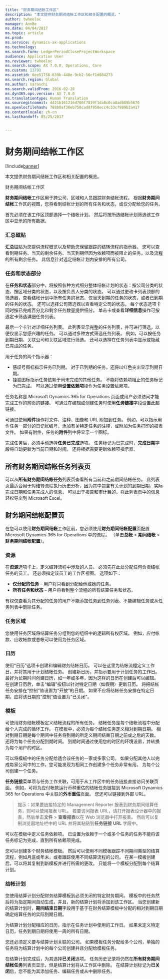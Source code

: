 ```yaml
---
title: "财务期间结帐工作区"
description: "本文提供财务期间结帐工作区和相关配置的概览。"
author: twheeloc
manager: AnnBe
ms.date: 04/04/2017
ms.topic: article
ms.prod: 
ms.service: dynamics-ax-applications
ms.technology: 
ms.search.form: LedgerPeriodCloseProjectWorkspace
audience: Application User
ms.reviewer: twheeloc
ms.search.scope: AX 7.0.0, Operations, Core
ms.custom: 13791
ms.assetid: 6ee51758-639b-448e-9cb2-56cf1d804273
ms.search.region: Global
ms.author: saraschi
ms.search.validFrom: 2016-02-28
ms.dyn365.ops.version: AX 7.0.0
ms.translationtype: Human Translation
ms.sourcegitcommit: d421b161216d700f7819f1da8c0ca8ad089b5670
ms.openlocfilehash: 788b0af30eb750cad8f958ecc4c33cf989b2a417
ms.contentlocale: zh-cn
ms.lasthandoff: 05/25/2017


---
```


# <a name="financial-period-close-workspace"></a>财务期间结帐工作区

[!include[banner](../includes/banner.md)]


本文提供财务期间结帐工作区和相关配置的概览。

财务期间结帐工作区

**财务期间结帐**工作区用于跨公司、区域和人员跟踪财务结帐流程。 根据**财务期间结帐**工作区的视图，您将看到结帐计划的所有任务和状态，或仅分配给您的任务。 

首先必须在该工作区顶部选择一个结帐计划。 然后将按所选结帐计划筛选该工作区中显示的所有数据。

### <a name="summary-tiles"></a>汇总磁贴

**汇总**磁贴为您提供流程概览以及帮助您保留跟踪的结转流程的指示器。 您可以查看到期任务、当天的剩余任务、当天到期但因为依赖项而被阻止的任务，以及流程的所有剩余任务。 此信息针对选定结帐计划内安排的所有公司。

### <a name="tasks-and-status-section"></a>任务和状态部分

在**任务和状态**部分中，将按照各种方式细分整体结帐计划的状态：按公司分类的状态、按区域分类的状态，以及按负责人分类的状态。 可以通过更改卡列表顶部的筛选器，查看结帐计划中所有任务的状态、仅当天到期的任务的状态，或者已到期的任务的状态。 还可以选择公司筛选器以查看特定公司的状态。 每个状态选项卡同时按已完成百分比和剩余任务数量提供细分。 单击卡或查看**详细信息**操作可按选定卡筛选详细任务列表。 

最后一个卡针对详细任务列表。 此列表显示完整的任务列表，并可进行筛选，以便仅显示您感兴趣的任务。 可以通过多种方式筛选任务列表。 例如，可以按任务到期日期、关联公司和关联区域进行筛选。 还可以选择在任务列表中显示或隐藏已完成的任务。 

用于任务的两个指示器：

-   感叹号图标指示任务已到期。 对于已到期的任务，还将以红色突出显示到期日期。
-   挂锁图标指示任务依赖于尚未完成的其他任务。 不能将依赖项阻止的任务标记为已完成。 可以通过使用**设置依赖项**操作为任务设置依赖项。

任务名称是 Microsoft Dynamics 365 for Operations 页面或用户必须访问才能完成工作的网页的链接。 可通过在编辑或创建任务时使用**任务链接**字段设置此超链接。 

可通过使用**附件**操作将文件、注释、图像和 URL 附加到任务。 例如，可以指示用作任务一部分的日记帐编号，添加有关特定任务的注释，或附加为任务打印的报表文件。 如果有附件，任务的**附件**列中将显示一个图标。 

完成任务后，必须手动选择**任务已完成**选项。 任务标记为已完成时，**完成日期**字段将自动更新为当前日期和时间。 还将根据需要更新依赖项指示器。

## <a name="all-financial-period-close-tasks-list-page"></a>所有财务期间结帐任务列表页
可以从**所有财务期间结帐任务**列表页查看所有当前和之前期间结帐任务。 此列表页最适合用于对结转流程执行历史分析，因为其中包含有关计划的到期日期、实际完成日期和任务完成人的信息。 可以出于报告和审计目的，将此列表页中的信息轻松导出到 Microsoft Excel。

## <a name="financial-period-close-configuration-page"></a>财务期间结帐配置页
在您可以使用**财务期间结帐**工作区前，您必须使用**财务期间结帐配置**页配置 Microsoft Dynamics 365 for Operations 中的流程。 （单击**总帐** &gt; **期间结帐** &gt; **财务期间结帐配置**）。

### <a name="resources"></a>资源

在**资源**选项卡上，定义结转流程中涉及的人员。 必须先在此处分配任何负责结帐任务的员工。 还必须指定该员工的工作区视图。 选项如下：

-   **仅分配的任务** – 用户将只看到分配给他或她的任务。
-   **所有任务和状态** – 用户将看到整个流程的所有结算任务和状态。

有权仅查看为其分配的任务的用户不能添加任务到任务列表、不能编辑任务或从任务列表中删除任务。

### <a name="task-areas"></a>任务区域

您使用任务区域将结算任务分组到您的组织中的逻辑所有权区域。 例如，应付帐款、应收帐款或总帐可以使用为任务区域。

### <a name="calendars"></a>日历

使用“日历”选项卡创建和编辑财务结帐日历。  可以在这里为结帐流程定义工作日，并将其用于计划结帐任务。  创建新日历，并指示要用于计划任务的工作日。  最好为长期时间创建日历，如一年或多年，因为这样的日历在创建后可以编辑。  在创建日历后，单击“编辑”按钮以针对特定日期（如假期）更新日历。  将把结帐任务安排在“控制”值设置为“开放”的日期。  如果不应将结帐任务安排在特定日期，应将该日期的“控制”值设置为“已关闭”。

### <a name="templates"></a>模板

可使用财务结帐模板定义结帐流程的所有任务。 结帐任务是每个结帐流程中分配给个人完成的循环工作。 在模板中，必须为每个结帐任务定义相对到期日期。 相对到期日期是每个期间中任务将到期的所定义期间结束日期之前或之后的天数。 还将为每个任务分配到期时间。 到期时间通过使用您的时区的环境设置，并转换为每个用户的时区。 

可以将模板中的任务分配给适合该任务的一家或多家公司。 如果分配其他人以完成每家公司中的工作，您可能发现为相同工作创建多个任务非常有用。 为每个公司创建一个任务。 

**任务链接**菜单项与任务工作关联，可用于从工作区中的任务链接直接访问关联页面。 例如，可将为应付帐款运行币种重估的结帐任务链接到 Microsoft Dynamics 365 for Operations 中关联的**外币重估**页面。 您还可以链接到外部 URL。 

> 提示：如果要链接特定的 Management Reporter 报表到财务期间结算任务，则可以使用报表 URL。 若要访问报表 URL，请打开报表设计器中的报表，然后单击**文件** &gt; **查看报表**以在 Web 浏览器中打开报表。 然后可以复制浏览器地址栏中的 URL 并将其粘贴到**任务链接** **URL** 字段中。 

可以在模板中定义任务依赖项。 已设置为依赖于一个或多个任务的任务不能将该任务标记为完成，直到所有依赖项完成。 

您可以创建多个财务结帐模板。 然后可以使用不同模板跟踪不同期间类型的结算流程，例如月底或年末，或者跟踪使用不同结算流程的公司。 在某一模板创建后，可以将其复制到新模板并进行所需的更改。 只能将一个模板分配到每个结算计划。

### <a name="closing-schedules"></a>结帐计划

您使用结算计划分配财务结算模板到必须关闭的特定财务期间。 模板中的任务然后将为指定期间自动生成，并且，新的结算计划将添加到该工作区。 当您创建新的结算计划时，**期间结束日期**字段用于基于在财务结算模板中分配的相对到期日期确定结算任务的实际到期日期。 

为结算计划分配相应的日历，指示在任务计划中使用的工作日。 如果未定义特定日历，任务到期日期将使用一周的所有日期。 

您还必须定义要与结算计划关联的公司。 如果模板任务分配给多个公司，单独的任务将为结算计划中的每个公司创建并且分配给模板任务。 

在结算计划完成后，为其选择**已关闭**选项。 任务历史记录将仍然在**所有财务期间结帐任务**列表页显示，但是结算计划将从工作区中删除。 在结算计划标记为**已关闭**后，您不能为其添加任务、编辑任务或从中删除任务。




